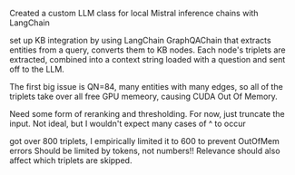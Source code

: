 Created a custom LLM class for local Mistral
inference chains with LangChain

set up KB integration by using LangChain
GraphQAChain that extracts entities from a query,
converts them to KB nodes. Each node's
triplets are extracted, combined into a context string
loaded with a question and sent off to the LLM.

The first big issue is QN=84, many entities with 
many edges, so all of the triplets take over all free GPU memeory, causing CUDA Out Of Memory.

Need some form of reranking and thresholding.
For now, just truncate the input. Not ideal,
but I wouldn't expect many cases of ^ to occur

got over 800 triplets, I empirically limited
it to 600 to prevent OutOfMem errors
Should be limited by tokens, not numbers!!
Relevance should also affect which triplets are skipped.